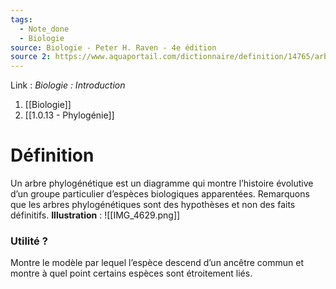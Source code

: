 ```yaml
---
tags:
  - Note_done
  - Biologie
source: Biologie - Peter H. Raven - 4e édition
source 2: https://www.aquaportail.com/dictionnaire/definition/14765/arbre-phylogenetique#les_explications
---
```


Link :
_Biologie : Introduction_
1. [[Biologie]]
2. [[1.0.13 - Phylogénie]]

# Définition
Un arbre phylogénétique est un diagramme qui montre l’histoire évolutive d’un groupe particulier d’espèces biologiques apparentées. Remarquons que les arbres phylogénétiques sont des hypothèses et non des faits définitifs. 
**Illustration** : ![[IMG_4629.png]]
### Utilité ?
Montre le modèle par lequel l’espèce descend d’un ancêtre commun et montre à quel point certains espèces sont étroitement liés. 